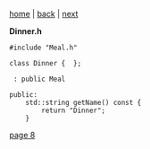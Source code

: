 [home](./page01.md) | [back](./page06.md) | [next](./page08.md)

**Dinner.h**
```
#include "Meal.h"
```

```
class Dinner {  };
```

```
 : public Meal
```


```
public:
    std::string getName() const {
        return "Dinner";
    }
```


[page 8](./page08.md)

